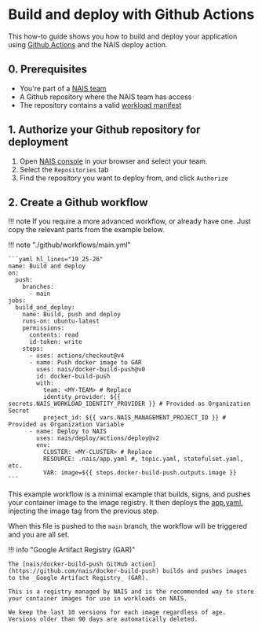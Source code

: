 # Build and deploy with Github Actions

This how-to guide shows you how to build and deploy your application using [Github Actions](https://help.github.com/en/actions/automating-your-workflow-with-github-actions) and the NAIS deploy action.

## 0. Prerequisites

- You're part of a [NAIS team](./team.md)
- A Github repository where the NAIS team has access
- The repository contains a valid [workload manifest](../explanation/workloads/README.md)

## 1. Authorize your Github repository for deployment

1. Open [NAIS console](https://console.<<tenant()>>.cloud.nais.io) in your browser and select your team.
2. Select the `Repositories` tab
3. Find the repository you want to deploy from, and click `Authorize`

## 2. Create a Github workflow

!!! note 
    If you require a more advanced workflow, or already have one. Just copy the relevant parts from the example below.

!!! note "./github/workflows/main.yml"

    ```yaml hl_lines="19 25-26"
    name: Build and deploy
    on:
      push:
        branches:
          - main
    jobs:
      build_and_deploy:
        name: Build, push and deploy
        runs-on: ubuntu-latest
        permissions:
          contents: read
          id-token: write
        steps:
          - uses: actions/checkout@v4
          - name: Push docker image to GAR
            uses: nais/docker-build-push@v0
            id: docker-build-push
            with:
              team: <MY-TEAM> # Replace
              identity_provider: ${{ secrets.NAIS_WORKLOAD_IDENTITY_PROVIDER }} # Provided as Organization Secret
              project_id: ${{ vars.NAIS_MANAGEMENT_PROJECT_ID }} # Provided as Organization Variable
          - name: Deploy to NAIS
            uses: nais/deploy/actions/deploy@v2
            env:
              CLUSTER: <MY-CLUSTER> # Replace
              RESOURCE: .nais/app.yaml #, topic.yaml, statefulset.yaml, etc.
              VAR: image=${{ steps.docker-build-push.outputs.image }}
    ```

This example workflow is a minimal example that builds, signs, and pushes your container image to the image registry.
It then deploys the [app.yaml](../reference/application-spec.md), injecting the image tag from the previous step.

When this file is pushed to the `main` branch, the workflow will be triggered and you are all set.

!!! info "Google Artifact Registry (GAR)"
    
    The [nais/docker-build-push GitHub action](https://github.com/nais/docker-build-push) builds and pushes images to the _Google Artifact Registry_ (GAR).
    
    This is a registry managed by NAIS and is the recommended way to store your container images for use in workloads on NAIS.

    We keep the last 10 versions for each image regardless of age. Versions older than 90 days are automatically deleted.
